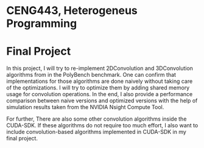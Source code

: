 # CENG443, Heterogeneus Programming
# Final Project

In this project, I will try to re-implement 2DConvolution and 3DConvolution algorithms from in the PolyBench benchmark. One can confirm that implementations for those algorithms are done naively without taking care of the optimizations. I will try to optimize them by adding shared memory usage for convolution operations. In the end, I also provide a performance comparison between naive versions and optimized versions with the help of simulation results taken from the NVIDIA Nsight Compute Tool. 

For further, There are also some other convolution algorithms inside the CUDA-SDK. If these algorithms do not require too much effort, I also want to include convolution-based algorithms implemented in CUDA-SDK in my final project. 
